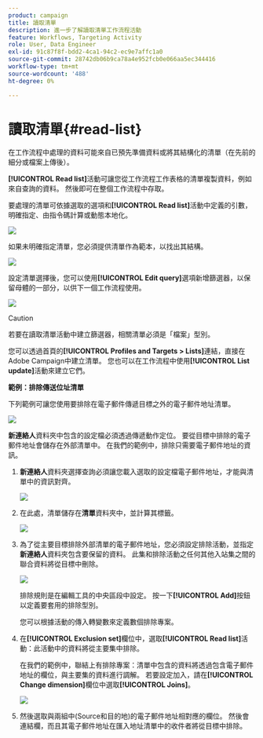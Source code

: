 ```yaml
---
product: campaign
title: 讀取清單
description: 進一步了解讀取清單工作流程活動
feature: Workflows, Targeting Activity
role: User, Data Engineer
exl-id: 91c87f8f-bdd2-4ca1-94c2-ec9e7affc1a0
source-git-commit: 28742db06b9ca78a4e952fcb0e066aa5ec344416
workflow-type: tm+mt
source-wordcount: '488'
ht-degree: 0%

---
```


# 讀取清單{#read-list}

在工作流程中處理的資料可能來自已預先準備資料或將其結構化的清單（在先前的細分或檔案上傳後）。

**[!UICONTROL Read list]**&#x200B;活動可讓您從工作流程工作表格的清單複製資料，例如來自查詢的資料。 然後即可在整個工作流程中存取。

要處理的清單可依據選取的選項和&#x200B;**[!UICONTROL Read list]**&#x200B;活動中定義的引數，明確指定、由指令碼計算或動態本地化。

![](assets/list_edit_select_option_01.png)

如果未明確指定清單，您必須提供清單作為範本，以找出其結構。

![](assets/s_advuser_list_template_select.png)

設定清單選擇後，您可以使用&#x200B;**[!UICONTROL Edit query]**&#x200B;選項新增篩選器，以保留母體的一部分，以供下一個工作流程使用。

![](assets/wf_readlist_1.png)

>[!CAUTION]
>
>若要在讀取清單活動中建立篩選器，相關清單必須是「檔案」型別。

您可以透過首頁的&#x200B;**[!UICONTROL Profiles and Targets > Lists]**&#x200B;連結，直接在Adobe Campaign中建立清單。 您也可以在工作流程中使用&#x200B;**[!UICONTROL List update]**&#x200B;活動來建立它們。

**範例：排除傳送位址清單**

下列範例可讓您使用要排除在電子郵件傳遞目標之外的電子郵件地址清單。

![](assets/s_advuser_list_read_sample_1.png)

**新連絡人**&#x200B;資料夾中包含的設定檔必須透過傳遞動作定位。 要從目標中排除的電子郵件地址會儲存在外部清單中。 在我們的範例中，排除只需要電子郵件地址的資訊。

1. **新連絡人**&#x200B;資料夾選擇查詢必須讓您載入選取的設定檔電子郵件地址，才能與清單中的資訊對齊。

   ![](assets/s_advuser_list_read_sample_0.png)

1. 在此處，清單儲存在&#x200B;**清單**&#x200B;資料夾中，並計算其標籤。

   ![](assets/s_advuser_list_read_sample_2.png)

1. 為了從主要目標排除外部清單的電子郵件地址，您必須設定排除活動，並指定&#x200B;**新連絡人**&#x200B;資料夾包含要保留的資料。 此集和排除活動之任何其他入站集之間的聯合資料將從目標中刪除。

   ![](assets/s_advuser_list_read_sample_3.png)

   排除規則是在編輯工具的中央區段中設定。 按一下&#x200B;**[!UICONTROL Add]**&#x200B;按鈕以定義要套用的排除型別。

   您可以根據活動的傳入轉變數來定義數個排除專案。

1. 在&#x200B;**[!UICONTROL Exclusion set]**&#x200B;欄位中，選取&#x200B;**[!UICONTROL Read list]**&#x200B;活動：此活動中的資料將從主要集中排除。

   在我們的範例中，聯結上有排除專案：清單中包含的資料將透過包含電子郵件地址的欄位，與主要集的資料進行調解。 若要設定加入，請在&#x200B;**[!UICONTROL Change dimension]**&#x200B;欄位中選取&#x200B;**[!UICONTROL Joins]**。

   ![](assets/s_advuser_list_read_sample_4.png)

1. 然後選取與兩組中(Source和目的地)的電子郵件地址相對應的欄位。 然後會連結欄，而且其電子郵件地址在匯入地址清單中的收件者將從目標中排除。
